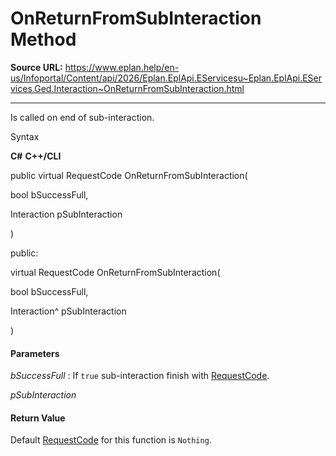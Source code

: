 # OnReturnFromSubInteraction Method

**Source URL:** https://www.eplan.help/en-us/Infoportal/Content/api/2026/Eplan.EplApi.EServicesu~Eplan.EplApi.EServices.Ged.Interaction~OnReturnFromSubInteraction.html

---

Is called on end of sub-interaction.

Syntax

**C#**
**C++/CLI**


public virtual RequestCode OnReturnFromSubInteraction( 

   bool bSuccessFull,

   Interaction pSubInteraction

)

public:

virtual RequestCode OnReturnFromSubInteraction( 

   bool bSuccessFull,

   Interaction^ pSubInteraction

)


#### Parameters

*bSuccessFull*
:   If `true` sub-interaction finish with [RequestCode](Eplan.EplApi.EServicesu~Eplan.EplApi.EServices.Ged.RequestCode.html).

*pSubInteraction*

#### Return Value

Default [RequestCode](Eplan.EplApi.EServicesu~Eplan.EplApi.EServices.Ged.RequestCode.html) for this function is `Nothing`.
